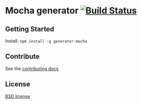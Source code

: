 # Mocha generator [![Build Status](https://secure.travis-ci.org/yeoman/generator-mocha.png?branch=master)](http://travis-ci.org/yeoman/generator-mocha)


## Getting Started

Install: `npm install -g generator-mocha`


## Contribute

See the [contributing docs](https://github.com/yeoman/yeoman/blob/master/contributing.md)


## License

[BSD license](http://opensource.org/licenses/bsd-license.php)
